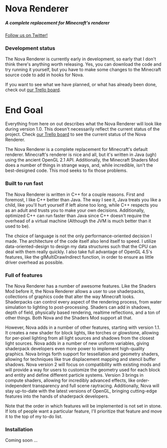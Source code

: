 # Nova Renderer
##### A complete replacement for Minecraft's renderer

[Follow us on Twitter!](https://twitter.com/NovaRendererMC)

### Development status
The Nova Renderer is currently early in development, so early that I don't think there's anything worth releasing. Yes, you can download the code and try running it yourself, but you have to make some changes to the Minecraft source code to add in hooks for Nova.

If you want to see what we have planned, or what has already been done, check out [our Trello board](https://trello.com/b/tf517UY2/nova-renderer).
 
# End Goal
Everything from here on out describes what the Nova Renderer will look like during version 1.0. This doesn't necessarily reflect the current status of the project. Check [our Trello board](https://trello.com/b/tf517UY2/nova-renderer) to see the current status of the Nova Renderer.

The Nova Renderer is a complete replacement for Minecraft's default renderer. Minecraft's renderer is nice and all, but it's written in Java (ugh) using the ancient OpenGL 2.1 API. Additionally, the Minecraft Shaders Mod does a number of things in strange ways, and, while incredible, isn't the best-designed code. This mod seeks to fix those problems.

### Built to run fast
The Nova Renderer is written in C++ for a couple reasons. First and foremost, I like C++ better than Java. The way I see it, Java treats you like a child, like you'll hurt yourself if left alone too long, while C++ respects you as an adult and trusts you to make your own decisions. Additionally, optimized C++ can run faster than Java since C++ doesn't require the overhead of a virtual machine (Although the JVM is much better than it used to be).

The choice of language is not the only performance-oriented decision I made. The architecture of the code itself also lend itself to speed. I utilize data-oriented-design to design my data structures such that the CPU can deal with them really quickly. I also take full advantage of OpenGL 4.5's features, like the glMultiDrawIndirect function, in order to ensure as little driver overhead as possible.

### Full of features
The Nova Renderer has a number of awesome features. Like the Shaders Mod before it, the Nova Renderer allows a user to use shaderpacks, collections of graphics code that alter the way Minecraft looks. Shaderpacks can control every aspect of the rendering process, from water simulation to lighting to post-processing. Shaders can add in shadows, depth of field, physically based rendering, realtime reflections, and a ton of other things. Both Nova and the Shaders Mod support all that.

However, Nova adds in a number of other features, starting with version 1.1. It creates a new shader for block lights, like torches or glowstone, allowing for per-pixel lighting from all light sources and shadows from the closest light sources. Nova adds in a number of new uniform variables, giving shaderpack developers even more power to implement high-quality graphics. Nova brings forth support for tessellation and geometry shaders, allowing for techniques like true displacement mapping and stencil buffer shadows. Nova version 2 will focus on compatibility with existing mods and will provide a way for users to customize the geometry used for each block and entity and define different particle systems. Version 3 brings in compute shaders, allowing for incredibly advanced effects, like order-independent transparency and full scene raytracing. Additionally, Nova will stay up-to-date with the latest versions of OpenGL, bringing cutting-edge features into the hands of shaderpack developers.

Note that the order in which features will be implemented is not set in stone. If lots of people want a particular feature, I'll prioritize that feature and move it to the top of my to-do list.

### Installation ###
Coming soon ... 
